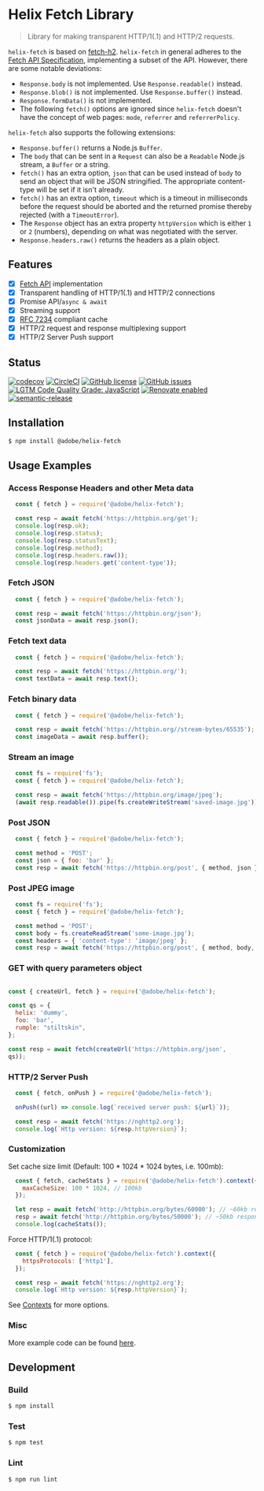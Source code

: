 # Helix Fetch Library

> Library for making transparent HTTP/1(.1) and HTTP/2 requests.

`helix-fetch` is based on [fetch-h2](https://github.com/grantila/fetch-h2). `helix-fetch` in general adheres to the [Fetch API Specification](https://developer.mozilla.org/en-US/docs/Web/API/Fetch_API), implementing a subset of the API. However, there are some notable deviations:

* `Response.body` is not implemented. Use `Response.readable()` instead.
* `Response.blob()` is not implemented. Use `Response.buffer()` instead.
* `Response.formData()` is not implemented.
* The following `fetch()` options are ignored since `helix-fetch` doesn't have the concept of web pages: `mode`, `referrer` and `referrerPolicy`.

`helix-fetch` also supports the following extensions:

* `Response.buffer()` returns a Node.js `Buffer`.
* The `body` that can be sent in a `Request` can also be a `Readable` Node.js stream, a `Buffer` or a string.
* `fetch()` has an extra option, `json` that can be used instead of `body` to send an object that will be JSON stringified. The appropriate content-type will be set if it isn't already.
* `fetch()` has an extra option, `timeout` which is a timeout in milliseconds before the request should be aborted and the returned promise thereby rejected (with a `TimeoutError`).
* The `Response` object has an extra property `httpVersion` which is either `1` or `2` (numbers), depending on what was negotiated with the server.
* `Response.headers.raw()` returns the headers as a plain object.

## Features

* [x] [Fetch API](https://developer.mozilla.org/en-US/docs/Web/API/Fetch_API) implementation
* [x] Transparent handling of HTTP/1(.1) and HTTP/2 connections
* [x] Promise API/`async & await`
* [x] Streaming support
* [x] [RFC 7234](https://httpwg.org/specs/rfc7234.html) compliant cache
* [x] HTTP/2 request and response multiplexing support
* [x] HTTP/2 Server Push support

## Status

[![codecov](https://img.shields.io/codecov/c/github/adobe/helix-fetch.svg)](https://codecov.io/gh/adobe/helix-fetch)
[![CircleCI](https://img.shields.io/circleci/project/github/adobe/helix-fetch.svg)](https://circleci.com/gh/adobe/helix-fetch)
[![GitHub license](https://img.shields.io/github/license/adobe/helix-fetch.svg)](https://github.com/adobe/helix-fetch/blob/master/LICENSE.txt)
[![GitHub issues](https://img.shields.io/github/issues/adobe/helix-fetch.svg)](https://github.com/adobe/helix-fetch/issues)
[![LGTM Code Quality Grade: JavaScript](https://img.shields.io/lgtm/grade/javascript/g/adobe/helix-fetch.svg?logo=lgtm&logoWidth=18)](https://lgtm.com/projects/g/adobe/helix-fetch)
[![Renovate enabled](https://img.shields.io/badge/renovate-enabled-brightgreen.svg)](https://renovatebot.com/)
[![semantic-release](https://img.shields.io/badge/%20%20%F0%9F%93%A6%F0%9F%9A%80-semantic--release-e10079.svg)](https://github.com/semantic-release/semantic-release)

## Installation

```bash
$ npm install @adobe/helix-fetch
```

## Usage Examples

### Access Response Headers and other Meta data

```javascript
  const { fetch } = require('@adobe/helix-fetch');

  const resp = await fetch('https://httpbin.org/get');
  console.log(resp.ok);
  console.log(resp.status);
  console.log(resp.statusText);
  console.log(resp.method);
  console.log(resp.headers.raw());
  console.log(resp.headers.get('content-type'));
```

### Fetch JSON

```javascript
  const { fetch } = require('@adobe/helix-fetch');

  const resp = await fetch('https://httpbin.org/json');
  const jsonData = await resp.json();
```

### Fetch text data

```javascript
  const { fetch } = require('@adobe/helix-fetch');

  const resp = await fetch('https://httpbin.org/');
  const textData = await resp.text();
```

### Fetch binary data

```javascript
  const { fetch } = require('@adobe/helix-fetch');

  const resp = await fetch('https://httpbin.org//stream-bytes/65535');
  const imageData = await resp.buffer();
```

### Stream an image

```javascript
  const fs = require('fs');
  const { fetch } = require('@adobe/helix-fetch');

  const resp = await fetch('https://httpbin.org/image/jpeg');
  (await resp.readable()).pipe(fs.createWriteStream('saved-image.jpg'));
```

### Post JSON

```javascript
  const { fetch } = require('@adobe/helix-fetch');

  const method = 'POST';
  const json = { foo: 'bar' };
  const resp = await fetch('https://httpbin.org/post', { method, json });
```

### Post JPEG image

```javascript
  const fs = require('fs');
  const { fetch } = require('@adobe/helix-fetch');

  const method = 'POST';
  const body = fs.createReadStream('some-image.jpg');
  const headers = { 'content-type': 'image/jpeg' };
  const resp = await fetch('https://httpbin.org/post', { method, body, headers });
```

### GET with query parameters object

```javascript

const { createUrl, fetch } = require('@adobe/helix-fetch');

const qs = {
  helix: 'dummy',
  foo: 'bar',
  rumple: "stiltskin",
};

const resp = await fetch(createUrl('https://httpbin.org/json',
qs));
```

### HTTP/2 Server Push

```javascript
  const { fetch, onPush } = require('@adobe/helix-fetch');

  onPush((url) => console.log(`received server push: ${url}`));

  const resp = await fetch('https://nghttp2.org');
  console.log(`Http version: ${resp.httpVersion}`);
```

### Customization

Set cache size limit (Default: 100 \* 1024 \* 1024 bytes, i.e. 100mb):

```javascript
  const { fetch, cacheStats } = require('@adobe/helix-fetch').context({
    maxCacheSize: 100 * 1024, // 100kb
  });

  let resp = await fetch('http://httpbin.org/bytes/60000'); // ~60kb response
  resp = await fetch('http://httpbin.org/bytes/50000'); // ~50kb response
  console.log(cacheStats());
```

Force HTTP/1(.1) protocol:

```javascript
  const { fetch } = require('@adobe/helix-fetch').context({
    httpsProtocols: ['http1'],
  });

  const resp = await fetch('https://nghttp2.org');
  console.log(`Http version: ${resp.httpVersion}`);
```

See [Contexts](https://github.com/grantila/fetch-h2#contexts) for more options.

### Misc

More example code can be found [here](/test/index.test.js).

## Development

### Build

```bash
$ npm install
```

### Test

```bash
$ npm test
```

### Lint

```bash
$ npm run lint
```
